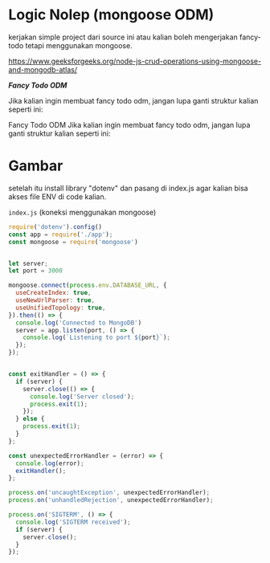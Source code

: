 # Logic Nolep (mongoose ODM)

kerjakan simple project dari source ini atau kalian boleh mengerjakan fancy-todo tetapi menggunakan mongoose.

https://www.geeksforgeeks.org/node-js-crud-operations-using-mongoose-and-mongodb-atlas/


***Fancy Todo ODM***

Jika kalian ingin membuat fancy todo odm, jangan lupa ganti struktur kalian seperti ini: 

Fancy Todo ODM
Jika kalian ingin membuat fancy todo odm, jangan lupa ganti struktur kalian seperti ini: 

# Gambar

setelah itu install library "dotenv" dan pasang di index.js agar kalian bisa akses file ENV di code kalian.

`index.js` (koneksi menggunakan mongoose)

```js
require('dotenv').config()
const app = require('./app');
const mongoose = require('mongoose')


let server;
let port = 3000

mongoose.connect(process.env.DATABASE_URL, {
  useCreateIndex: true,
  useNewUrlParser: true,
  useUnifiedTopology: true,
}).then(() => {
  console.log('Connected to MongoDB')
  server = app.listen(port, () => {
    console.log(`Listening to port ${port}`);
  });
});


const exitHandler = () => {
  if (server) {
    server.close(() => {
      console.log('Server closed');
      process.exit(1);
    });
  } else {
    process.exit(1);
  }
};

const unexpectedErrorHandler = (error) => {
  console.log(error);
  exitHandler();
};

process.on('uncaughtException', unexpectedErrorHandler);
process.on('unhandledRejection', unexpectedErrorHandler);

process.on('SIGTERM', () => {
  console.log('SIGTERM received');
  if (server) {
    server.close();
  }
});
```